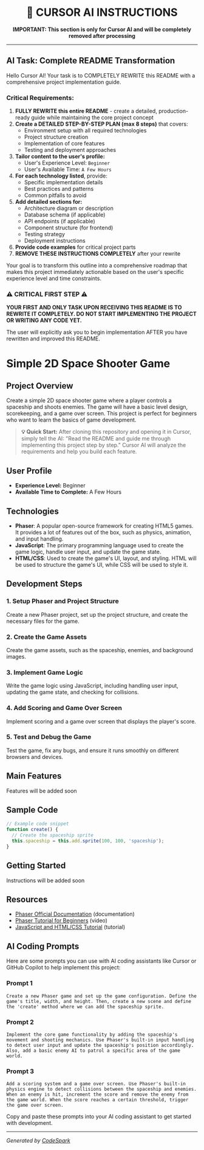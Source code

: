 
<!---
============================================================================
                  CURSOR AI INSTRUCTIONS - DO NOT MODIFY
============================================================================
-->

<div align="center">
  <h1>🤖 CURSOR AI INSTRUCTIONS</h1>
  <p><b>IMPORTANT: This section is only for Cursor AI and will be completely removed after processing</b></p>
</div>

---

## AI Task: Complete README Transformation

Hello Cursor AI! Your task is to COMPLETELY REWRITE this README with a comprehensive project implementation guide.

### Critical Requirements:

1. **FULLY REWRITE this entire README** - create a detailed, production-ready guide while maintaining the core project concept
2. **Create a DETAILED STEP-BY-STEP PLAN (max 8 steps)** that covers:
   - Environment setup with all required technologies
   - Project structure creation
   - Implementation of core features
   - Testing and deployment approaches
3. **Tailor content to the user's profile:**
   - User's Experience Level: `Beginner`
   - User's Available Time: `A Few Hours`
4. **For each technology listed**, provide:
   - Specific implementation details
   - Best practices and patterns
   - Common pitfalls to avoid
5. **Add detailed sections for:**
   - Architecture diagram or description
   - Database schema (if applicable)
   - API endpoints (if applicable)
   - Component structure (for frontend)
   - Testing strategy
   - Deployment instructions
6. **Provide code examples** for critical project parts
7. **REMOVE THESE INSTRUCTIONS COMPLETELY** after your rewrite

Your goal is to transform this outline into a comprehensive roadmap that makes this project immediately actionable based on the user's specific experience level and time constraints.

### ⚠️ CRITICAL FIRST STEP ⚠️

**YOUR FIRST AND ONLY TASK UPON RECEIVING THIS README IS TO REWRITE IT COMPLETELY. DO NOT START IMPLEMENTING THE PROJECT OR WRITING ANY CODE YET.**

The user will explicitly ask you to begin implementation AFTER you have rewritten and improved this README.

<!---
============================================================================
                 END OF CURSOR AI INSTRUCTIONS
============================================================================
-->


# Simple 2D Space Shooter Game

## Project Overview
Create a simple 2D space shooter game where a player controls a spaceship and shoots enemies. The game will have a basic level design, scorekeeping, and a game over screen. This project is perfect for beginners who want to learn the basics of game development.


> **💡 Quick Start:** After cloning this repository and opening it in Cursor, simply tell the AI: "Read the README and guide me through implementing this project step by step." Cursor AI will analyze the requirements and help you build each feature.


## User Profile
- **Experience Level:** Beginner
- **Available Time to Complete:** A Few Hours

## Technologies
- **Phaser**: A popular open-source framework for creating HTML5 games. It provides a lot of features out of the box, such as physics, animation, and input handling.
- **JavaScript**: The primary programming language used to create the game logic, handle user input, and update the game state.
- **HTML/CSS**: Used to create the game's UI, layout, and styling. HTML will be used to structure the game's UI, while CSS will be used to style it.


## Development Steps
### 1. Setup Phaser and Project Structure
Create a new Phaser project, set up the project structure, and create the necessary files for the game.

### 2. Create the Game Assets
Create the game assets, such as the spaceship, enemies, and background images.

### 3. Implement Game Logic
Write the game logic using JavaScript, including handling user input, updating the game state, and checking for collisions.

### 4. Add Scoring and Game Over Screen
Implement scoring and a game over screen that displays the player's score.

### 5. Test and Debug the Game
Test the game, fix any bugs, and ensure it runs smoothly on different browsers and devices.


## Main Features
Features will be added soon


## Sample Code
```javascript
// Example code snippet
function create() {
  // Create the spaceship sprite
  this.spaceship = this.add.sprite(100, 100, 'spaceship');
}
```


## Getting Started
Instructions will be added soon

## Resources
- [Phaser Official Documentation](https://phaser.io/docs/) (documentation)
- [Phaser Tutorial for Beginners](https://www.youtube.com/watch?v=TlBwrmiRkjI) (video)
- [JavaScript and HTML/CSS Tutorial](https://www.w3schools.com/) (tutorial)


## AI Coding Prompts

Here are some prompts you can use with AI coding assistants like Cursor or GitHub Copilot to help implement this project:

### Prompt 1
```
Create a new Phaser game and set up the game configuration. Define the game's title, width, and height. Then, create a new scene and define the 'create' method where we can add the spaceship sprite.
```

### Prompt 2
```
Implement the core game functionality by adding the spaceship's movement and shooting mechanics. Use Phaser's built-in input handling to detect user input and update the spaceship's position accordingly. Also, add a basic enemy AI to patrol a specific area of the game world.
```

### Prompt 3
```
Add a scoring system and a game over screen. Use Phaser's built-in physics engine to detect collisions between the spaceship and enemies. When an enemy is hit, increment the score and remove the enemy from the game world. When the score reaches a certain threshold, trigger the game over screen.
```


Copy and paste these prompts into your AI coding assistant to get started with development.


---
*Generated by [CodeSpark](https://github.com/YOUR_USERNAME/codespark)*

